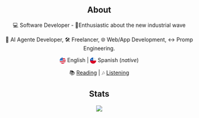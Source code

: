 <h2 align="center"> About </h2>
    

<p align="center">
💻 Software Developer - 🤖Enthusiastic about the new industrial wave

<p align="center">
🤖 AI Agente Developer, 🛠️ Freelancer, 🌐 Web/App Development, ↔️ Promp Engineering.
</p>

<p align="center">
<picture><img height=16 align="center" src="./icons/us.svg" alt="US flag"/></picture> English |
<picture><img width=16 align="center" src="./icons/cl.svg" alt="CL flag" /></picture> Spanish (<i>native</i>)
</p>

<p align="center">
📚 <a href="https://www.goodreads.com/user/show/168644258-walter" target="_blank">Reading</a> |
🎶 <a href="http://last.fm/user/Bltr1/">Listening </a>
</p>

<h2 align="center">Stats</h2>
<div align="center">
  <a href="https://git.io/streak-stats">
    <img 
      src="https://streak-stats.demolab.com?user=1toe&theme=catppuccin-mocha&hide_border=true&border_radius=10&locale=es&mode=weekly&date_format=j%2Fn%5B%2FY%5D&hide_total_contributions=true&currStreakNum=a6e3a1&ring=a6e3a1&fire=f38ba8&currStreakLabel=cba6f7&sideLabels=89b4fa&sideNums=94e2d5&dates=bac2de"
      media="(prefers-color-scheme: dark)"
    />
  </a>
</div>
<!---
<h2 align="center">🛠️ Tech Stack</h2>
<link rel="stylesheet" href="https://cdn.jsdelivr.net/gh/devicons/devicon@latest/devicon.min.css">
-->

<!---
<table align="center">
    <thead>
        <tr>
            <th align="right">Category</th>
            <th align="center">Proficient</th>
            <th align="center">Have worked with</th>
        </tr>
    </thead>
    <tbody>
        <tr>
            <td align="right"><strong>Languages</strong></td>
            <td align="center">
                <img alt="Python" title="Python" height="32" src="./icons/python.svg" />
                <img alt="JavaScript" title="JavaScript" height="32" src="./icons/javascript.svg" />
                <img alt="Java" title="Java" height="32" src="./icons/java.svg" />
                <img alt="AdonisJS" title="AdonisJS" height="32" src="https://cdn.jsdelivr.net/gh/devicons/devicon@latest/icons/adonisjs/adonisjs-original.svg" />
            </td>
            <td align="center">
                <img alt="PHP" title="PHP" height="32" src="./icons/php.svg" />
            </td>
        </tr>
        <tr>
            <td align="right"><strong>Databases</strong></td>
            <td align="center">
                <img alt="SQLite" title="SQLite" height="32" src="./icons/sqlite.svg" />
                <img alt="PostgreSQL" title="PostgreSQL" height="32" src="./icons/postgresql.svg" />
            </td>
            <td align="center">
                <img alt="Oracle" title="Oracle" height="32" src="./icons/oracle.svg" />
                <img alt="SQLite" title="SQLite" height="32" src="./icons/sqlite.svg" />
                <img alt="PostgreSQL" title="PostgreSQL" height="32" src="./icons/postgresql.svg" />
            </td>
        </tr>
        <tr>
            <td align="right"><strong>Style</strong></td>
            <td align="center">
                <img alt="CSS3" title="CSS3" height="32" src="./icons/css3.svg" />
                <img alt="Sass" title="Sass" height="32" src="./icons/sass.svg" />
            </td>
            <td align="center">
                <img alt="Tailwind CSS" title="Tailwind CSS" height="32" src="./icons/tailwindcss.svg" />
                <img alt="Bootstrap" title="Bootstrap" height="32" src="./icons/bootstrap.svg" />
            </td>
        </tr>
        <tr>
            <td align="right"><strong>Frontend</strong></td>
            <td align="center">
                <img alt="Angular" title="Angular" height="32" src="./icons/angular.svg" />
                <img alt="React" title="React" height="32" src="./icons/react.svg" />
                <img alt="Ionic" title="Ionic" height="32" src="./icons/ionic.svg" />
            </td>
            <td align="center">
                <img alt="Vue.js" title="Vue.js" height="32" src="./icons/vuedotjs.svg" />
                <img alt="Svelte" title="Svelte" height="32" src="./icons/svelte.svg" />
            </td>
        </tr>
        <tr>
            <td align="right"><strong>Backend</strong></td>
            <td align="center">
                <img alt="Flask" title="Flask" height="32" src="./icons/flask.svg" />
                <img alt="Spring Boot" title="Spring Boot" height="32" src="./icons/springboot.svg" />
            </td>
            <td align="center">
                <img alt="Django" title="Django" height="32" src="./icons/django.svg" />
                <img alt="Ruby on Rails" title="Ruby on Rails" height="32" src="./icons/rubyonrails.svg" />
            </td>
        </tr>
        <tr>
            <td align="right"><strong>Source Control</strong></td>
            <td align="center">
                <img alt="Git" title="Git" height="32" src="./icons/git.svg" />
                <img alt="GitKraken" title="GitKraken" height="32" src="./icons/gitkraken.svg" />
                <img alt="GitHub" title="GitHub" height="32" src="./icons/github.svg" />
            </td>
            <td align="center">
                <img alt="GitLab" title="GitLab" height="32" src="./icons/gitlab.svg" />
                <img alt="Subversion" title="Subversion" height="32" src="./icons/subversion.svg" />
            </td>
        </tr>
        <tr>
            <td align="right"><strong>Markup</strong></td>
            <td align="center">
                <img alt="HTML5" title="HTML5" height="32" src="./icons/html5.svg" />
                <img alt="Markdown" title="Markdown" height="32" src="./icons/markdown.svg" />
                <img alt="Typst" title="Typst" height="32" src="./icons/typst.svg" />
            </td>
            <td align="center">
                <img alt="LaTeX" title="LaTeX" height="32" src="./icons/latex.svg" />
            </td>
        </tr>
        <tr>
            <td align="right"><strong>Engines</strong></td>
            <td align="center">
                <img alt="Godot" title="Godot" height="32" src="./icons/godot.svg" />
                <img alt="Gamemaker" title="Gamemaker" height="32" src="./icons/gamemaker.svg" />
            </td>
            <td align="center">
                <img alt="Unity" title="Unity" height="32" src="./icons/unity.svg" />
            </td>
        </tr>
    </tbody>
</table>
-->
<br/>
<br/>
</div>
